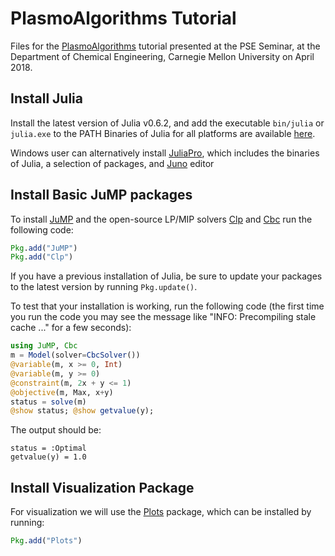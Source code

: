 # PlasmoAlgorithms Tutorial
Files for the [PlasmoAlgorithms](https://github.com/bbrunaud/PlasmoAlgorithms.jl) tutorial presented at the PSE Seminar, at the Department of Chemical Engineering, Carnegie Mellon University on April 2018. 

## Install Julia

Install the latest version of Julia v0.6.2, and add the executable `bin/julia` or `julia.exe` to the PATH
Binaries of Julia for all platforms are available [here](http://julialang.org/downloads/).

Windows user can alternatively install [JuliaPro](https://juliacomputing.com/products/juliapro.html), which includes the binaries of Julia, a selection of packages, and [Juno](http://junolab.org/) editor

## Install Basic JuMP packages

To install [JuMP](https://github.com/JuliaOpt/JuMP.jl) and the open-source LP/MIP solvers [Clp](https://projects.coin-or.org/Clp) and [Cbc](https://projects.coin-or.org/Cbc)  run the following code:
```julia
Pkg.add("JuMP")
Pkg.add("Clp")
```
If you have a previous installation of Julia,
be sure to update your packages to the latest version by running ``Pkg.update()``.

To test that your installation is working, run the following code (the first time you run the code you may see the message like "INFO: Precompiling stale cache ..." for a few seconds):

```julia
using JuMP, Cbc
m = Model(solver=CbcSolver())
@variable(m, x >= 0, Int)
@variable(m, y >= 0)
@constraint(m, 2x + y <= 1)
@objective(m, Max, x+y)
status = solve(m)
@show status; @show getvalue(y);
```

The output should be:

```
status = :Optimal
getvalue(y) = 1.0
```

## Install Visualization Package

For visualization we will use the [Plots](https://github.com/JuliaPlots/Plots.jl) package, which can be installed by running:
```julia
Pkg.add("Plots")
```



